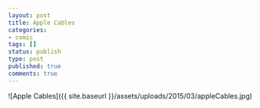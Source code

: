 ```yaml
---
layout: post
title: Apple Cables
categories:
- comic
tags: []
status: publish
type: post
published: true
comments: true
---
```


![Apple Cables]({{ site.baseurl }}/assets/uploads/2015/03/appleCables.jpg)
